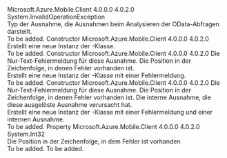 <Type Name="MobileServiceODataException" FullName="Microsoft.WindowsAzure.MobileServices.MobileServiceODataException">
  <TypeSignature Language="C#" Value="public class MobileServiceODataException : InvalidOperationException" />
  <TypeSignature Language="ILAsm" Value=".class public auto ansi beforefieldinit MobileServiceODataException extends System.InvalidOperationException" />
  <TypeSignature Language="DocId" Value="T:Microsoft.WindowsAzure.MobileServices.MobileServiceODataException" />
  <TypeSignature Language="VB.NET" Value="Public Class MobileServiceODataException&#xA;Inherits InvalidOperationException" />
  <TypeSignature Language="F#" Value="type MobileServiceODataException = class&#xA;    inherit InvalidOperationException" />
  <AssemblyInfo>
    <AssemblyName>Microsoft.Azure.Mobile.Client</AssemblyName>
    <AssemblyVersion>4.0.0.0</AssemblyVersion>
    <AssemblyVersion>4.0.2.0</AssemblyVersion>
  </AssemblyInfo>
  <Base>
    <BaseTypeName>System.InvalidOperationException</BaseTypeName>
  </Base>
  <Interfaces />
  <Docs>
    <summary>
            Typ der Ausnahme, die Ausnahmen beim Analysieren der OData-Abfragen darstellt.
            </summary>
    <remarks>To be added.</remarks>
  </Docs>
  <Members>
    <Member MemberName=".ctor">
      <MemberSignature Language="C#" Value="public MobileServiceODataException ();" />
      <MemberSignature Language="ILAsm" Value=".method public hidebysig specialname rtspecialname instance void .ctor() cil managed" />
      <MemberSignature Language="DocId" Value="M:Microsoft.WindowsAzure.MobileServices.MobileServiceODataException.#ctor" />
      <MemberSignature Language="VB.NET" Value="Public Sub New ()" />
      <MemberType>Constructor</MemberType>
      <AssemblyInfo>
        <AssemblyName>Microsoft.Azure.Mobile.Client</AssemblyName>
        <AssemblyVersion>4.0.0.0</AssemblyVersion>
        <AssemblyVersion>4.0.2.0</AssemblyVersion>
      </AssemblyInfo>
      <Parameters />
      <Docs>
        <summary>Erstellt eine neue Instanz der <see cref="T:Microsoft.WindowsAzure.MobileService.MobileServiceODataException" />-Klasse.</summary>
        <remarks>To be added.</remarks>
      </Docs>
    </Member>
    <Member MemberName=".ctor">
      <MemberSignature Language="C#" Value="public MobileServiceODataException (string message, int errorPos);" />
      <MemberSignature Language="ILAsm" Value=".method public hidebysig specialname rtspecialname instance void .ctor(string message, int32 errorPos) cil managed" />
      <MemberSignature Language="DocId" Value="M:Microsoft.WindowsAzure.MobileServices.MobileServiceODataException.#ctor(System.String,System.Int32)" />
      <MemberSignature Language="VB.NET" Value="Public Sub New (message As String, errorPos As Integer)" />
      <MemberSignature Language="F#" Value="new Microsoft.WindowsAzure.MobileServices.MobileServiceODataException : string * int -&gt; Microsoft.WindowsAzure.MobileServices.MobileServiceODataException" Usage="new Microsoft.WindowsAzure.MobileServices.MobileServiceODataException (message, errorPos)" />
      <MemberType>Constructor</MemberType>
      <AssemblyInfo>
        <AssemblyName>Microsoft.Azure.Mobile.Client</AssemblyName>
        <AssemblyVersion>4.0.0.0</AssemblyVersion>
        <AssemblyVersion>4.0.2.0</AssemblyVersion>
      </AssemblyInfo>
      <Parameters>
        <Parameter Name="message" Type="System.String" />
        <Parameter Name="errorPos" Type="System.Int32" />
      </Parameters>
      <Docs>
        <param name="message">Die Nur-Text-Fehlermeldung für diese Ausnahme.</param>
        <param name="errorPos">Die Position in der Zeichenfolge, in denen Fehler vorhanden ist.</param>
        <summary>Erstellt eine neue Instanz der <see cref="T:Microsoft.WindowsAzure.MobileService.MobileServiceODataException" />-Klasse mit einer Fehlermeldung.</summary>
        <remarks>To be added.</remarks>
      </Docs>
    </Member>
    <Member MemberName=".ctor">
      <MemberSignature Language="C#" Value="public MobileServiceODataException (string message, int errorPos, Exception innerException);" />
      <MemberSignature Language="ILAsm" Value=".method public hidebysig specialname rtspecialname instance void .ctor(string message, int32 errorPos, class System.Exception innerException) cil managed" />
      <MemberSignature Language="DocId" Value="M:Microsoft.WindowsAzure.MobileServices.MobileServiceODataException.#ctor(System.String,System.Int32,System.Exception)" />
      <MemberSignature Language="VB.NET" Value="Public Sub New (message As String, errorPos As Integer, innerException As Exception)" />
      <MemberSignature Language="F#" Value="new Microsoft.WindowsAzure.MobileServices.MobileServiceODataException : string * int * Exception -&gt; Microsoft.WindowsAzure.MobileServices.MobileServiceODataException" Usage="new Microsoft.WindowsAzure.MobileServices.MobileServiceODataException (message, errorPos, innerException)" />
      <MemberType>Constructor</MemberType>
      <AssemblyInfo>
        <AssemblyName>Microsoft.Azure.Mobile.Client</AssemblyName>
        <AssemblyVersion>4.0.0.0</AssemblyVersion>
        <AssemblyVersion>4.0.2.0</AssemblyVersion>
      </AssemblyInfo>
      <Parameters>
        <Parameter Name="message" Type="System.String" />
        <Parameter Name="errorPos" Type="System.Int32" />
        <Parameter Name="innerException" Type="System.Exception" />
      </Parameters>
      <Docs>
        <param name="message">Die Nur-Text-Fehlermeldung für diese Ausnahme.</param>
        <param name="errorPos">Die Position in der Zeichenfolge, in denen Fehler vorhanden ist.</param>
        <param name="innerException">Die interne Ausnahme, die diese ausgelöste Ausnahme verursacht hat.</param>
        <summary>Erstellt eine neue Instanz der <see cref="T:Microsoft.WindowsAzure.MobileService.MobileServiceODataException" />-Klasse mit einer Fehlermeldung und einer internen Ausnahme.</summary>
        <remarks>To be added.</remarks>
      </Docs>
    </Member>
    <Member MemberName="ErrorPosition">
      <MemberSignature Language="C#" Value="public int ErrorPosition { get; }" />
      <MemberSignature Language="ILAsm" Value=".property instance int32 ErrorPosition" />
      <MemberSignature Language="DocId" Value="P:Microsoft.WindowsAzure.MobileServices.MobileServiceODataException.ErrorPosition" />
      <MemberSignature Language="VB.NET" Value="Public ReadOnly Property ErrorPosition As Integer" />
      <MemberSignature Language="F#" Value="member this.ErrorPosition : int" Usage="Microsoft.WindowsAzure.MobileServices.MobileServiceODataException.ErrorPosition" />
      <MemberType>Property</MemberType>
      <AssemblyInfo>
        <AssemblyName>Microsoft.Azure.Mobile.Client</AssemblyName>
        <AssemblyVersion>4.0.0.0</AssemblyVersion>
        <AssemblyVersion>4.0.2.0</AssemblyVersion>
      </AssemblyInfo>
      <ReturnValue>
        <ReturnType>System.Int32</ReturnType>
      </ReturnValue>
      <Docs>
        <summary>
            Die Position in der Zeichenfolge, in dem Fehler ist vorhanden
            </summary>
        <value>To be added.</value>
        <remarks>To be added.</remarks>
      </Docs>
    </Member>
  </Members>
</Type>